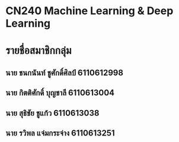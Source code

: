 # CN240 Machine Learning & Deep Learning

# รายชื่อสมาชิกกลุ่ม

## นาย ชนกนันท์ ชูศักดิ์ศิลป์ 6110612998
## นาย กิตติศักดิ์ บุญชาลี 6110613004
## นาย สุธิชัย ชูแก้ว 6110613038
## นาย รวิพล แจ่มกระจ่าง 6110613251

